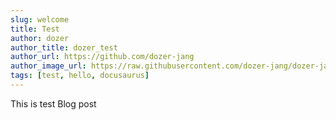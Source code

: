```yaml
---
slug: welcome
title: Test
author: dozer
author_title: dozer_test
author_url: https://github.com/dozer-jang
author_image_url: https://raw.githubusercontent.com/dozer-jang/dozer-jang.github.io/main/static/img/author/author.png
tags: [test, hello, docusaurus]
---
```


This is test Blog post